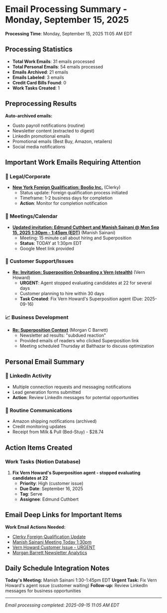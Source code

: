 # Email Processing Summary - Monday, September 15, 2025

**Processing Time**: Monday, September 15, 2025 11:05 AM EDT

## Processing Statistics
- **Total Work Emails**: 31 emails processed
- **Total Personal Emails**: 54 emails processed  
- **Emails Archived**: 21 emails
- **Emails Labeled**: 3 emails
- **Credit Card Bills Found**: 0
- **Work Tasks Created**: 1

## Preprocessing Results
**Auto-archived emails:**
- Gusto payroll notifications (routine)
- Newsletter content (extracted to digest)
- LinkedIn promotional emails
- Promotional emails (Best Buy, Amazon, retailers)
- Social media notifications

## Important Work Emails Requiring Attention

### 🏢 **Legal/Corporate**
- **[New York Foreign Qualification: Boolio Inc.](https://mail.google.com/mail/u/0/#inbox/1994d9c455084f2b)** (Clerky)
  - Status update: Foreign qualification process initiated
  - Timeframe: 1-2 business days for completion
  - **Action**: Monitor for completion notification

### 📅 **Meetings/Calendar**
- **[Updated invitation: Edmund Cuthbert and Manish Sainani @ Mon Sep 15, 2025 1:30pm - 1:45pm (EDT)](https://mail.google.com/mail/u/0/#inbox/1994bf2c9770a67c)** (Manish Sainani)
  - Meeting: 15 minute call about hiring and Superposition
  - **Status**: TODAY at 1:30pm EDT
  - Google Meet link provided

### 🔧 **Customer Support/Issues**
- **[Re: Invitation: Superposition Onboarding x Vern (stealth)](https://mail.google.com/mail/u/0/#inbox/1994d1957b94c9b3)** (Vern Howard)
  - **URGENT**: Agent stopped evaluating candidates at 22 for several days
  - Customer planning to hire within 30 days
  - **Task Created**: Fix Vern Howard's Superposition agent (Due: 2025-09-16)

### 📈 **Business Development**
- **[Re: Superposition Context](https://mail.google.com/mail/u/0/#inbox/1994b8ed754c41c7)** (Morgan C Barrett)
  - Newsletter ad results: "subdued reaction"
  - Provided emails of readers who clicked Superposition link
  - Meeting scheduled Thursday at Balthazar to discuss optimization

## Personal Email Summary

### 🔔 **LinkedIn Activity**
- Multiple connection requests and messaging notifications
- Lead generation forms submitted
- **Action**: Review LinkedIn messages for potential opportunities

### 📧 **Routine Communications**
- Amazon shipping notifications (archived)
- Credit monitoring updates
- Receipt from Milk & Pull (Bed-Stuy) - $28.74

## Action Items Created

### Work Tasks (Notion Database)
1. **Fix Vern Howard's Superposition agent - stopped evaluating candidates at 22**
   - **Priority**: High (customer issue)
   - **Due Date**: September 16, 2025
   - **Tag**: Serve
   - **Assignee**: Edmund Cuthbert

## Email Deep Links for Important Items

**Work Email Actions Needed:**
- [Clerky Foreign Qualification Update](https://mail.google.com/mail/u/0/#inbox/1994d9c455084f2b)
- [Manish Sainani Meeting Today 1:30pm](https://mail.google.com/mail/u/0/#inbox/1994bf2c9770a67c)
- [Vern Howard Customer Issue - URGENT](https://mail.google.com/mail/u/0/#inbox/1994d1957b94c9b3)
- [Morgan Barrett Newsletter Analytics](https://mail.google.com/mail/u/0/#inbox/1994b8ed754c41c7)

## Daily Schedule Integration Notes

**Today's Meeting:** Manish Sainani 1:30-1:45pm EDT
**Urgent Task:** Fix Vern Howard's agent issue (customer waiting)
**Follow-up:** Review LinkedIn messages for business opportunities

---
*Email processing completed: 2025-09-15 11:05 AM EDT*